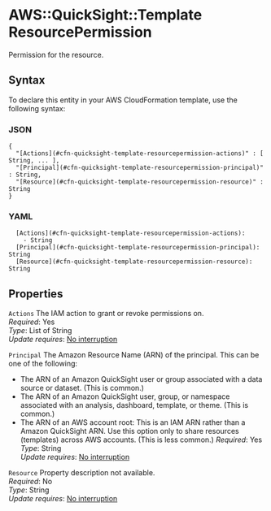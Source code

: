 # AWS::QuickSight::Template ResourcePermission<a name="aws-properties-quicksight-template-resourcepermission"></a>

Permission for the resource\.

## Syntax<a name="aws-properties-quicksight-template-resourcepermission-syntax"></a>

To declare this entity in your AWS CloudFormation template, use the following syntax:

### JSON<a name="aws-properties-quicksight-template-resourcepermission-syntax.json"></a>

```
{
  "[Actions](#cfn-quicksight-template-resourcepermission-actions)" : [ String, ... ],
  "[Principal](#cfn-quicksight-template-resourcepermission-principal)" : String,
  "[Resource](#cfn-quicksight-template-resourcepermission-resource)" : String
}
```

### YAML<a name="aws-properties-quicksight-template-resourcepermission-syntax.yaml"></a>

```
  [Actions](#cfn-quicksight-template-resourcepermission-actions):
    - String
  [Principal](#cfn-quicksight-template-resourcepermission-principal): String
  [Resource](#cfn-quicksight-template-resourcepermission-resource): String
```

## Properties<a name="aws-properties-quicksight-template-resourcepermission-properties"></a>

`Actions` <a name="cfn-quicksight-template-resourcepermission-actions"></a>
The IAM action to grant or revoke permissions on\.  
_Required_: Yes  
_Type_: List of String  
_Update requires_: [No interruption](https://docs.aws.amazon.com/AWSCloudFormation/latest/UserGuide/using-cfn-updating-stacks-update-behaviors.html#update-no-interrupt)

`Principal` <a name="cfn-quicksight-template-resourcepermission-principal"></a>
The Amazon Resource Name \(ARN\) of the principal\. This can be one of the following:

- The ARN of an Amazon QuickSight user or group associated with a data source or dataset\. \(This is common\.\)
- The ARN of an Amazon QuickSight user, group, or namespace associated with an analysis, dashboard, template, or theme\. \(This is common\.\)
- The ARN of an AWS account root: This is an IAM ARN rather than a Amazon QuickSight ARN\. Use this option only to share resources \(templates\) across AWS accounts\. \(This is less common\.\)
  _Required_: Yes  
  _Type_: String  
  _Update requires_: [No interruption](https://docs.aws.amazon.com/AWSCloudFormation/latest/UserGuide/using-cfn-updating-stacks-update-behaviors.html#update-no-interrupt)

`Resource` <a name="cfn-quicksight-template-resourcepermission-resource"></a>
Property description not available\.  
_Required_: No  
_Type_: String  
_Update requires_: [No interruption](https://docs.aws.amazon.com/AWSCloudFormation/latest/UserGuide/using-cfn-updating-stacks-update-behaviors.html#update-no-interrupt)
